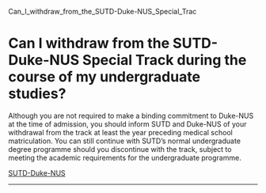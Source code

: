 Can_I_withdraw_from_the_SUTD-Duke-NUS_Special_Trac



Can I withdraw from the SUTD-Duke-NUS Special Track during the course of my undergraduate studies?
==================================================================================================

Although you are not required to make a binding commitment to Duke-NUS at the time of admission, you should inform SUTD and Duke-NUS of your withdrawal from the track at least the year preceding medical school matriculation. You can still continue with SUTD’s normal undergraduate degree programme should you discontinue with the track, subject to meeting the academic requirements for the undergraduate programme.

[SUTD-Duke-NUS](https://www.sutd.edu.sg/tag/sutd-duke-nus/)

---

